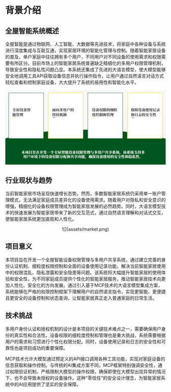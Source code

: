 # 背景介绍

## 全屋智能系统概述
全屋智能是通过物联网、人工智能、大数据等先进技术，将家庭中各种设备与系统进行深度集成与互联互通，实现家居环境的智能化管理与控制。随着智能家居设备的普及，单户家庭中往往拥有多个用户，不同用户对不同设备的使用需求和权限需要有所区分。目前市场上的智能家居系统普遍缺乏精细化的多用户权限管理机制，导致安全性和隐私性问题凸显。本系统还集成了先进的大语言模型，使大模型能够安全地调用工具API获取设备信息并执行操作指令，让用户通过自然语言对话方式轻松查看和控制家庭设备，大大提升了系统的易用性和智能化水平。

![](assets/target.png)

## 行业现状与趋势
当前智能家居市场呈现快速增长态势。然而，多数智能家居系统仍采用单一账户管理模式，无法满足家庭成员差异化的设备使用需求。随着用户对隐私和安全意识的增强，精细化的设备权限管理成为智能家居发展的必然趋势。同时，大语言模型技术的快速发展为智能家居带来了新的交互范式，通过自然语言理解和对话式交互，使智能家居系统更加直观和人性化。

<center>![](assets/market.png)</center>

## 项目意义
本项目旨在开发一个全屋智能设备权限管理与多用户共享系统，通过建立完善的身份认证机制、细粒度权限控制和全面的设备使用记录功能，解决当前智能家居使用中的权限混乱、隐私泄露和安全隐患等问题。该系统将大幅提升智能家居的使用体验和安全性，为不同家庭成员提供个性化的智能家居服务，推动智能家居技术向更加人性化、安全化的方向发展。通过引入基于MCP技术的大语言模型集成方案，系统能够在严格的权限控制框架下理解用户的自然语言指令，实现更智能、更便捷且更安全的设备控制和状态查询，让智能家居真正走入普通家庭的日常生活。

## 技术挑战
多用户身份认证和授权机制的设计是本项目的关键技术难点之一，需要确保用户身份的真实性和合法性。设备权限的细粒度控制和管理也是重大挑战，系统需要根据用户的需求和习惯进行个性化权限分配。同时，设备使用记录和日志的安全性和可靠性也是项目成功的重要保障。

MCP技术允许大模型通过预定义的API接口调用各种工具功能，实现对家庭设备的信息获取和操作控制。与传统的AI集成方案不同，MCP框架特别强调安全性，通过权限验证机制，严格限制大模型的操作权限，确保即使在大模型出现异常的情况下，也不会导致未授权的设备操作。这种"零信任"的安全设计理念，为智能家居系统中的AI应用提供了坚实的安全保障。
